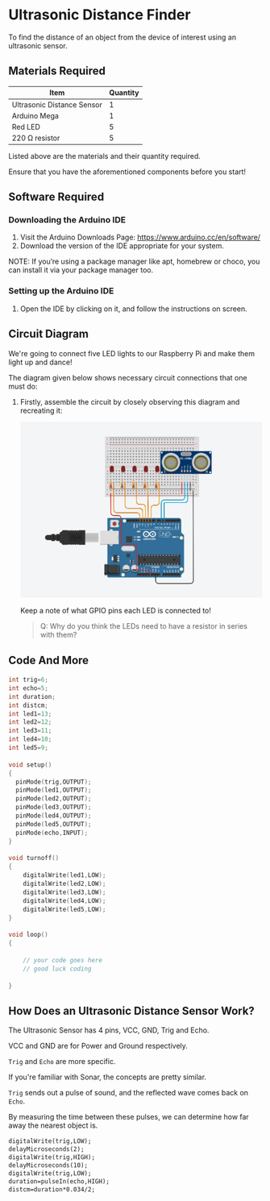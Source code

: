 # Ultrasonic Distance Finder

To find the distance of an object from the device of interest using an ultrasonic sensor.

## Materials Required

| Item | Quantity |
| -------- | ------- |
| Ultrasonic Distance Sensor | 1 |
| Arduino Mega | 1 |
| Red LED | 5 |
| 220 Ω resistor | 5 |

Listed above are the materials and their quantity required.

Ensure that you have the aforementioned components before you start!

## Software Required

### Downloading the Arduino IDE
1.  Visit the Arduino Downloads Page: https://www.arduino.cc/en/software/
2. Download the version of the IDE appropriate for your system.

NOTE: If you’re using a package manager like apt, homebrew or choco, you can install it
via your package manager too.
### Setting up the Arduino IDE

1.  Open the IDE by clicking on it, and follow the instructions on screen.

## Circuit Diagram

We're going to connect five LED lights to our Raspberry Pi and make them light up and dance!

The diagram given below shows necessary circuit connections that one must do: 

1. Firstly, assemble the circuit by closely observing this diagram and recreating it:

    ![circuit diagram](./SensorWithLED2.jpeg)

    Keep a note of what GPIO pins each LED is connected to!
    > Q: Why do you think the LEDs need to have a resistor in series with them?

## Code And More

```cpp
int trig=6;
int echo=5;
int duration;
int distcm;
int led1=13;
int led2=12;
int led3=11;
int led4=10;
int led5=9;

void setup()
{
  pinMode(trig,OUTPUT);
  pinMode(led1,OUTPUT);
  pinMode(led2,OUTPUT);
  pinMode(led3,OUTPUT);
  pinMode(led4,OUTPUT);
  pinMode(led5,OUTPUT);
  pinMode(echo,INPUT);
}

void turnoff()
{
    digitalWrite(led1,LOW);
    digitalWrite(led2,LOW);
    digitalWrite(led3,LOW);
    digitalWrite(led4,LOW);
    digitalWrite(led5,LOW);
}

void loop()
{

    // your code goes here
    // good luck coding

}
```

## How Does an Ultrasonic Distance Sensor Work?

The Ultrasonic Sensor has 4 pins, VCC, GND, Trig and Echo.

VCC and GND are for Power and Ground respectively.

`Trig` and `Echo` are more specific.

If you're familiar with Sonar, the concepts are pretty similar.

`Trig` sends out a pulse of sound, and the reflected wave comes back on `Echo`.

By measuring the time between these pulses, we can determine how far away the nearest object is.

```
digitalWrite(trig,LOW);
delayMicroseconds(2);
digitalWrite(trig,HIGH);
delayMicroseconds(10);
digitalWrite(trig,LOW);
duration=pulseIn(echo,HIGH);
distcm=duration*0.034/2;
```